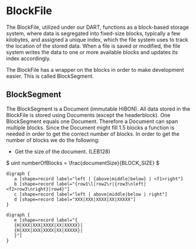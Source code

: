 # BlockFile 

The BlockFile, utilized under our DART, functions as a block-based storage system, where data is segregated into fixed-size blocks, typically a few kilobytes, and assigned a unique index, which the file system uses to track the location of the stored data. When a file is saved or modified, the file system writes the data to one or more available blocks and updates its index accordingly. 

The BlockFile has a wrapper on the blocks in order to make development easier. This is called BlockSegment.

## BlockSegment
The BlockSegment is a Document (immutable HiBON). All data stored in the BlockFile is stored using Documents (except the headerblock).
One BlockSegment equals one Document. Therefore a Document can span multiple blocks. 
Since the Document might fill 1.5 blocks a function is needed in order to get the correct number of blocks. In order to get the number of blocks we do the following:
* Get the size of the document. (LEB128)

$ uint numberOfBlocks = \frac{documentSize}{BLOCK_SIZE} $



```graphviz
digraph {
   a [shape=record label="left | {above|middle|below} | <f1>right"]
   b [shape=record label="{row1\l|row2\r|{row3\nleft|<f2>row3\nright}|row4}"]
   c [shape=record label="left | above|middle|below | right"]
   d [shape=record label="XXX|XXX|XXXX|XX|XXXXX"]
}
```


```graphviz
digraph {
   e [shape=record label="{
   {H|XXX|XXX|XXXX|XX|XXXXX}|
   {H|XXX|XXX|XXXX|XX|XXXXX}|
   }"]
}
```
